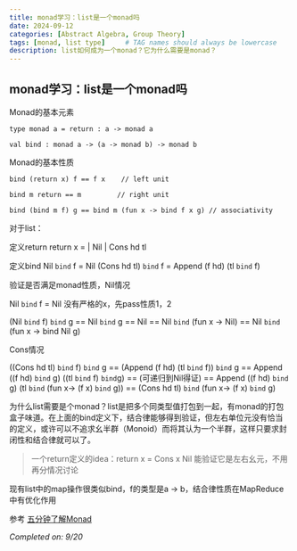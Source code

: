 ```yaml
---
title: monad学习：list是一个monad吗
date: 2024-09-12
categories: [Abstract Algebra, Group Theory]
tags: [monad, list type]     # TAG names should always be lowercase
description: list如何成为一个monad？它为什么需要是monad？
---
```



## monad学习：list是一个monad吗

Monad的基本元素

```F#
type monad a = return : a -> monad a

val bind : monad a -> (a -> monad b) -> monad b
```

Monad的基本性质

```F#
bind (return x) f == f x    // left unit

bind m return == m         // right unit

bind (bind m f) g == bind m (fun x -> bind f x g) // associativity
```

对于list：

定义return
return x = | Nil
           | Cons hd tl

定义bind
Nil `bind` f = Nil
(Cons hd tl) `bind` f = Append (f hd) (tl `bind` f)

验证是否满足monad性质，Nil情况

Nil `bind` f = Nil 没有严格的x，先pass性质1，2

(Nil `bind` f) `bind` g == Nil `bind` g == Nil == Nil `bind` (fun x -> Nil) == Nil `bind` (fun x -> bind Nil g)

Cons情况

((Cons hd tl) `bind` f) `bind` g == (Append (f hd) (tl `bind` f)) `bind` g 
    == Append ((f hd) `bind` g) ((tl `bind` f) `bind`g) 
    == (可递归到Nil得证)
    == Append ((f hd) `bind` g) (tl `bind` (fun x-> (f x) `bind` g))
    == (Cons hd tl) `bind` (fun x-> (f x) `bind` g) 

为什么list需要是个monad？list是把多个同类型值打包到一起，有monad的打包盒子味道。在上面的bind定义下，结合律能够得到验证，但左右单位元没有恰当的定义，或许可以不追求幺半群（Monoid）而将其认为一个半群，这样只要求封闭性和结合律就可以了。

> 一个return定义的idea：return x = Cons x Nil 能验证它是左右幺元，不用再分情况讨论

现有list中的map操作很类似bind，f的类型是a -> b，结合律性质在MapReduce中有优化作用

参考
[五分钟了解Monad](https://www.cnblogs.com/Helium-Air/p/15646488.html)

*Completed on: 9/20*